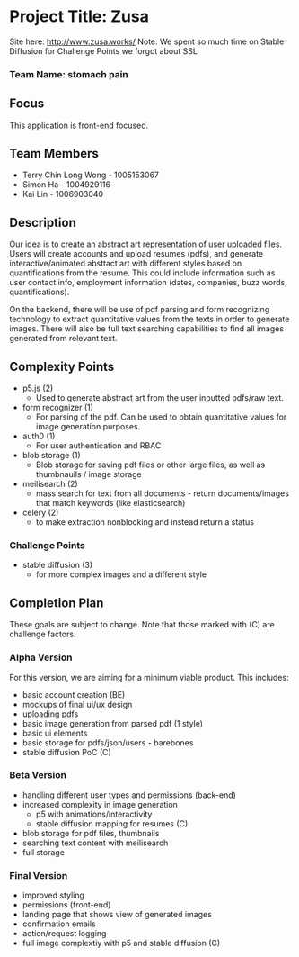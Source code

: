 # Project Title: Zusa

Site here: http://www.zusa.works/
Note: We spent so much time on Stable Diffusion for Challenge Points we forgot about SSL

### Team Name: stomach pain

## Focus

This application is front-end focused.

## Team Members

- Terry Chin Long Wong - 1005153067
- Simon Ha - 1004929116
- Kai Lin - 1006903040

## Description

Our idea is to create an abstract art representation of user uploaded files. Users will create accounts and upload resumes (pdfs), and generate interactive/animated absttact art with different styles based on quantifications from the resume. This could include information such as user contact info, employment information (dates, companies, buzz words, quantifications).

On the backend, there will be use of pdf parsing and form recognizing technology to extract quantitative values from the texts in order to generate images. There will also be full text searching capabilities to find all images generated from relevant text.

## Complexity Points

- p5.js (2)
  - Used to generate abstract art from the user inputted pdfs/raw text.
- form recognizer (1)
  - For parsing of the pdf. Can be used to obtain quantitative values for image generation purposes.
- auth0 (1)
  - For user authentication and RBAC
- blob storage (1)
  - Blob storage for saving pdf files or other large files, as well as thumbnauils / image storage
- meilisearch (2)
  - mass search for text from all documents - return documents/images that match keywords (like elasticsearch)
- celery (2)
  - to make extraction nonblocking and instead return a status

### Challenge Points

- stable diffusion (3)
  - for more complex images and a different style

## Completion Plan

These goals are subject to change. Note that those marked with (C) are challenge factors.

### Alpha Version

For this version, we are aiming for a minimum viable product. This includes:

- basic account creation (BE)
- mockups of final ui/ux design
- uploading pdfs
- basic image generation from parsed pdf (1 style)
- basic ui elements
- basic storage for pdfs/json/users - barebones
- stable diffusion PoC (C)

### Beta Version

- handling different user types and permissions (back-end)
- increased complexity in image generation
  - p5 with animations/interactivity
  - stable diffusion mapping for resumes (C)
- blob storage for pdf files, thumbnails
- searching text content with meilisearch
- full storage

### Final Version

- improved styling
- permissions (front-end)
- landing page that shows view of generated images
- confirmation emails
- action/request logging
- full image complextiy with p5 and stable diffusion (C)
